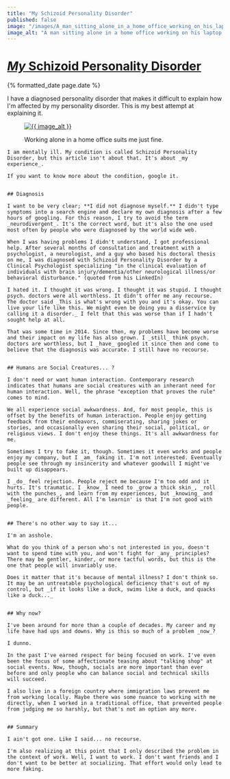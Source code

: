 ```yaml
---
title: "My Schizoid Personality Disorder"
published: false
image: "/images/A_man_sitting_alone_in_a_home_office_working_on_his_laptop.webp"
image_alt: "A man sitting alone in a home office working on his laptop."
---
```


<h1 class="post__title p-name"><a class="u-url" href="{{ page.url }}"><em>My</em> Schizoid Personality Disorder</a></h1>
<div class="post__date">
    <time class="dt-published" datetime="{{ page.date }}">{% formatted_date page.date %}</time>
</div>

<p class="p-summary hidden">
    I have a diagnosed personality disorder that makes it difficult to explain how I'm affected by my personality disorder. This is my best attempt at explaining it.
</p>

<div class="e-content">
    <figure class="post__image">
        <a href="{{ page.url }}"
        ><img
            src="{{ image }}"
            alt="{{ image_alt }}"
        ></a>
        <figcaption>
            <p>Working alone in a home office suits me just fine.</p>
        </figcaption>
    </figure>

    I am mentally ill. My condition is called Schizoid Personality Disorder, but this article isn't about that. It's about _my experience_.

    If you want to know more about the condition, google it.


    ## Diagnosis

    I want to be very clear; **I did not diagnose myself.** I didn't type symptoms into a search engine and declare my own diagnosis after a few hours of googling. For this reason, I try to avoid the term _neurodivergent_. It's the correct word, but it's also the one used most often by people who were diagnosed by the world wide web.

    When I was having problems I didn't understand, I got professional help. After several months of consultation and treatment with a psychologist, a neurologist, and a guy who based his doctoral thesis on me, I was diagnosed with Schizoid Personality Disorder by a Clinical Psychologist specializing "in the clinical evaluation of individuals with brain injury/dementia/other neurological illness/or behavioral disturbance." (quoted from his LinkedIn)

    I hated it. I thought it was wrong. I thought it was stupid. I thought psych. doctors were all worthless. It didn't offer me any recourse. The doctor said _This is what's wrong with you and it's okay. You can live your life like this. We might even be doing you a disservice by calling it a disorder._ I felt that this was worse than if I hadn't sought help at all. 

    That was some time in 2014. Since then, my problems have become worse and their impact on my life has also grown. I _still_ think psych. doctors are worthless, but I _have_ googled it since then and come to believe that the diagnosis was accurate. I still have no recourse.


    ## Humans are Social Creatures... ?

    I don't need or want human interaction. Contemporary research indicates that humans are social creatures with an inherant need for human interaction. Well, the phrase "exception that proves the rule" comes to mind.

    We all experience social awkwardness. And, for most people, this is offset by the benefits of human interaction. People enjoy getting feedback from their endeavors, commiserating, sharing jokes or stories, and occasionally even sharing their social, political, or religious views. I don't enjoy these things. It's all awkwardness for me.

    Sometimes I try to fake it, though. Sometimes it even works and people enjoy my company, but I _am_ faking it. I'm not interested. Eventually people see through my insincerity and whatever goodwill I might've built up disappears.

    I _do_ feel rejection. People reject me because I'm too odd and it hurts. It's traumatic. I _know_ I need to _grow a thick skin_, _roll with the punches_, and learn from my experiences, but _knowing_ and _feeling_ are different. All I'm learnin' is that I'm not good with people.


    ## There's no other way to say it...

    I'm an asshole.

    What do you think of a person who's not interested in you, doesn't want to spend time with you, and won't fight for _any_ principles? There may be gentler, kinder, or more tactful words, but this is the one that people will invariably use.

    Does it matter that it's because of mental illness? I don't think so. It may be an untreatable psychological deficiency that's out of my control, but _if it looks like a duck, swims like a duck, and quacks like a duck..._


    ## Why now?

    I've been around for more than a couple of decades. My career and my life have had ups and downs. Why is this so much of a problem _now_?

    I dunno.

    In the past I've earned respect for being focused on work. I've even been the focus of some affectionate teasing about "talking shop" at social events. Now, though, socials are more important than ever before and only people who can balance social and technical skills will succeed.

    I also live in a foreign country where immigration laws prevent me from working locally. Maybe there was some nuance to working with me directly, when I worked in a traditional office, that prevented people from judging me so harshly, but that's not an option any more.


    ## Summary

    I ain't got one. Like I said... no recourse.

    I'm also realizing at this point that I only described the problem in the context of work. Well, I want to work. I don't want friends and I don't want to be better at socializing. That effort would only lead to more faking.
</div>